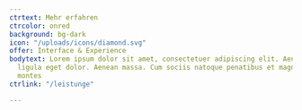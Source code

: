 ```yaml
---
ctrtext: Mehr erfahren
ctrcolor: onred
background: bg-dark
icon: "/uploads/icons/diamond.svg"
offer: Interface & Experience
bodytext: Lorem ipsum dolor sit amet, consectetuer adipiscing elit. Aenean commodo
  ligula eget dolor. Aenean massa. Cum sociis natoque penatibus et magnis dis parturient
  montes
ctrlink: "/leistunge"

---
```

